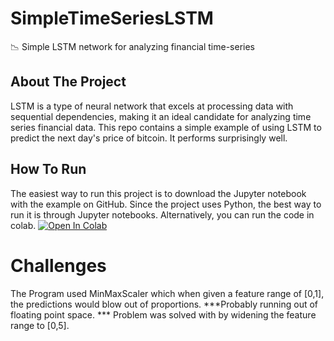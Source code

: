 # SimpleTimeSeriesLSTM
📉 Simple LSTM network for analyzing financial time-series

## About The Project
LSTM is a type of neural network that excels at processing data with sequential dependencies, making it an ideal candidate for analyzing time series financial data.
This repo contains a simple example of using LSTM to predict the next day's price of bitcoin. It performs surprisingly well. 

## How To Run
The easiest way to run this project is to download the Jupyter notebook with the example on GitHub. Since the project uses Python, the best way to run it is through Jupyter notebooks. Alternatively, you can run the code in colab. [![Open In Colab](https://colab.research.google.com/assets/colab-badge.svg)](https://colab.research.google.com/drive/14GRudIH3j-SmTvd41VG1t_kmvdyQJNXZ)

# Challenges
The Program used MinMaxScaler which when given a feature range of [0,1], the predictions would blow out of proportions. ***Probably running out of floating point space. *** Problem was solved with by widening the feature range to [0,5]. 
